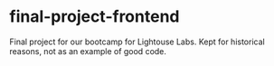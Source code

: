 # final-project-frontend

Final project for our bootcamp for Lightouse Labs. Kept for historical reasons, not as an example of good code.
